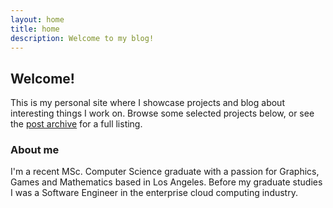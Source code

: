 ```yaml
---
layout: home
title: home
description: Welcome to my blog!
---
```


## Welcome!

This is my personal site where I showcase projects and blog about interesting things I work on. Browse some selected projects below, or see the [post archive](/archive) for a full listing.

### About me
I'm a recent MSc. Computer Science graduate with a passion for Graphics, Games and Mathematics based in Los Angeles. Before my graduate studies I was a Software Engineer in the enterprise cloud computing industry.
